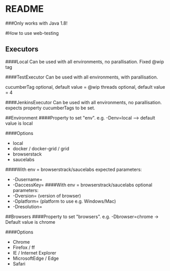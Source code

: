 # README #

###Only works with Java 1.8!

#How to use web-testing

## Executors
####Local
Can be used with all environments, no parallisation. Fixed @wip tag

####TestExecutor
Can be used with all environments, with parallisation. 

cucumberTag optional, default value = @wip
threads optional, default value = 4

####JenkinsExecutor
Can be used with all environments, no parallisation. expects property cucumberTags to be set.
 

##Environment
####Property to set "env".
e.g. -Denv=local --> default value is local

####Options
 * local
 * docker / docker-grid / grid
 * browserstack
 * saucelabs
 
####With env = browserstrack/saucelabs expected parameters:
  * -Dusername=
  * -DaccessKey= 
####With env = browserstrack/saucelabs optional parameters:
  * -Dversion= (version of browser)
  * -Dplatform= (platform to use e.g. Windows/Mac)
  * -Dresolution=
  
##Browsers
####Property to set "browsers".
e.g. -Dbrowser=chrome -> Default value is chrome

####Options
* Chrome
* Firefox / ff
* IE / Internet Explorer
* MicrosoftEdge / Edge
* Safari

 
